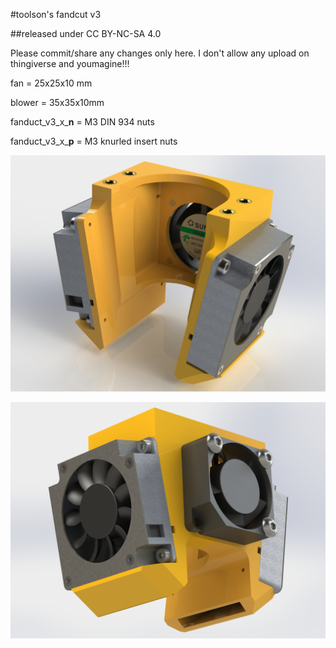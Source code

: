 #toolson's fandcut v3

##released under CC BY-NC-SA 4.0

Please commit/share any changes only here.
I don't allow any upload on thingiverse and youmagine!!!

fan = 25x25x10 mm

blower = 35x35x10mm


fanduct_v3_x_**n** = M3 DIN 934 nuts

fanduct_v3_x_**p** = M3 knurled insert nuts


![picture](/fanduct_v3_6/fanduct_v3_6_p_001.JPG)

![picture](/fanduct_v3_6/fanduct_v3_6_p_002.JPG)
